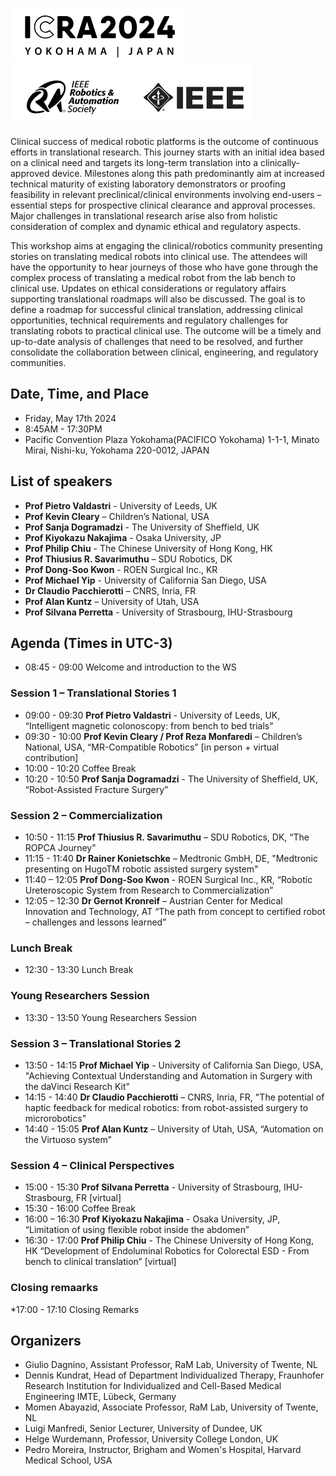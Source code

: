 ![image](Fig1.png)               ![image](Fig2.png)


Clinical success of medical robotic platforms is the outcome of continuous efforts in translational research. This journey starts with an initial idea based on a clinical need and targets its long-term translation into a clinically-approved device. Milestones along this path predominantly aim at increased technical maturity of existing laboratory demonstrators or proofing feasibility in relevant preclinical/clinical environments involving end-users – essential steps for prospective clinical clearance and approval processes. Major challenges in translational research arise also from holistic consideration of complex and dynamic ethical and regulatory aspects. 
 
This workshop aims at engaging the clinical/robotics community presenting stories on translating medical robots into clinical use. The attendees will have the opportunity to hear journeys of those who have gone through the complex process of translating a medical robot from the lab bench to clinical use. Updates on ethical considerations or regulatory affairs supporting translational roadmaps will also be discussed. The goal is to define a roadmap for successful clinical translation, addressing clinical opportunities, technical requirements and regulatory challenges for translating robots to practical clinical use. The outcome will be a timely and up-to-date analysis of challenges that need to be resolved, and further consolidate the collaboration between clinical, engineering, and regulatory communities. 

## Date, Time, and Place
* Friday, May 17th 2024
* 8:45AM - 17:30PM
* Pacific Convention Plaza Yokohama(PACIFICO Yokohama) 1-1-1, Minato Mirai, Nishi-ku, Yokohama 220-0012, JAPAN

## List of speakers

* **Prof Pietro Valdastri** - University of Leeds, UK
* **Prof Kevin Cleary** – Children’s National, USA
* **Prof Sanja Dogramadzi** - The University of Sheffield, UK
* **Prof Kiyokazu Nakajima** - Osaka University, JP
* **Prof Philip Chiu** - The Chinese University of Hong Kong, HK
* **Prof Thiusius R. Savarimuthu** – SDU Robotics, DK
* **Prof Dong-Soo Kwon** - ROEN Surgical Inc., KR
* **Prof Michael Yip** - University of California San Diego, USA
* **Dr Claudio Pacchierotti** – CNRS, Inria, FR
* **Prof Alan Kuntz** – University of Utah, USA
* **Prof Silvana Perretta** - University of Strasbourg, IHU-Strasbourg


## Agenda (Times in UTC-3)
* 08:45 - 09:00 Welcome and introduction to the WS
  
### Session 1 – Translational Stories 1
* 09:00 - 09:30 **Prof Pietro Valdastri** - University of Leeds, UK, “Intelligent magnetic colonoscopy: from bench to bed trials"
* 09:30 - 10:00 **Prof Kevin Cleary / Prof Reza Monfaredi** – Children’s National, USA, “MR-Compatible Robotics” [in person + virtual contribution]
* 10:00 - 10:20 Coffee Break
* 10:20 - 10:50 **Prof Sanja Dogramadzi** - The University of Sheffield, UK, “Robot-Assisted Fracture Surgery”

### Session 2 – Commercialization
* 10:50 - 11:15 **Prof Thiusius R. Savarimuthu** – SDU Robotics, DK, “The ROPCA Journey"
* 11:15 - 11:40 **Dr Rainer Konietschke** – Medtronic GmbH, DE, "Medtronic presenting on HugoTM robotic assisted surgery system"
* 11:40 – 12:05 **Prof Dong-Soo Kwon** - ROEN Surgical Inc., KR, “Robotic Ureteroscopic System from Research to Commercialization”
* 12:05 – 12:30 **Dr Gernot Kronreif** – Austrian Center for Medical Innovation and Technology, AT “The path from concept to certified robot – challenges and lessons learned”

### Lunch Break
* 12:30 - 13:30 Lunch Break
### Young Researchers Session
* 13:30 - 13:50 Young Researchers Session
  
### Session 3 – Translational Stories 2
* 13:50 - 14:15 **Prof Michael Yip** - University of California San Diego, USA, "Achieving Contextual Understanding and Automation in Surgery with the daVinci Research Kit"
* 14:15 - 14:40 **Dr Claudio Pacchierotti** – CNRS, Inria, FR, "The potential of haptic feedback for medical robotics: from robot-assisted surgery to 
microrobotics"
* 14:40 - 15:05 **Prof Alan Kuntz** – University of Utah, USA, “Automation on the Virtuoso system”
 
### Session 4 –  Clinical Perspectives
* 15:00 - 15:30 **Prof Silvana Perretta** - University of Strasbourg, IHU-Strasbourg, FR [virtual]
* 15:30 - 16:00 Coffee Break
* 16:00 – 16:30 **Prof Kiyokazu Nakajima** - Osaka University, JP, “Limitation of using flexible robot inside the abdomen” 
* 16:30 - 17:00 **Prof Philip Chiu** - The Chinese University of Hong Kong, HK “Development of Endoluminal Robotics for Colorectal ESD - From bench to clinical translation” [virtual]

### Closing remaarks
*17:00 - 17:10 Closing Remarks


## Organizers
* Giulio Dagnino, Assistant Professor, RaM Lab, University of Twente, NL
* Dennis Kundrat,  Head of Department Individualized Therapy, Fraunhofer Research Institution for Individualized and Cell-Based Medical Engineering IMTE, Lübeck, Germany
* Momen Abayazid, Associate Professor, RaM Lab, University of Twente, NL 
* Luigi Manfredi, Senior Lecturer, University of Dundee, UK  
* Helge Wurdemann, Professor, University College London, UK  
* Pedro Moreira, Instructor, Brigham and Women's Hospital, Harvard Medical School, USA 


